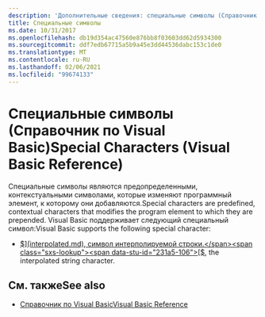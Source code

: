 ```yaml
---
description: 'Дополнительные сведения: специальные символы (Справочник по Visual Basic)'
title: Специальные символы
ms.date: 10/31/2017
ms.openlocfilehash: db19d354ac47560e876bb8f03603dd62d5934300
ms.sourcegitcommit: ddf7edb67715a5b9a45e3dd44536dabc153c1de0
ms.translationtype: MT
ms.contentlocale: ru-RU
ms.lasthandoff: 02/06/2021
ms.locfileid: "99674133"
---
```

# <a name="special-characters-visual-basic-reference"></a><span data-ttu-id="231a5-103">Специальные символы (Справочник по Visual Basic)</span><span class="sxs-lookup"><span data-stu-id="231a5-103">Special Characters (Visual Basic Reference)</span></span>

<span data-ttu-id="231a5-104">Специальные символы являются предопределенными, контекстуальными символами, которые изменяют программный элемент, к которому они добавляются.</span><span class="sxs-lookup"><span data-stu-id="231a5-104">Special characters are predefined, contextual characters that modifies the program element to which they are prepended.</span></span> <span data-ttu-id="231a5-105">Visual Basic поддерживает следующий специальный символ:</span><span class="sxs-lookup"><span data-stu-id="231a5-105">Visual Basic supports the following special character:</span></span>

- <span data-ttu-id="231a5-106">[$](interpolated.md), символ интерполируемой строки.</span><span class="sxs-lookup"><span data-stu-id="231a5-106">[$](interpolated.md), the interpolated string character.</span></span>

## <a name="see-also"></a><span data-ttu-id="231a5-107">См. также</span><span class="sxs-lookup"><span data-stu-id="231a5-107">See also</span></span>

- [<span data-ttu-id="231a5-108">Справочник по Visual Basic</span><span class="sxs-lookup"><span data-stu-id="231a5-108">Visual Basic Reference</span></span>](../index.md)

